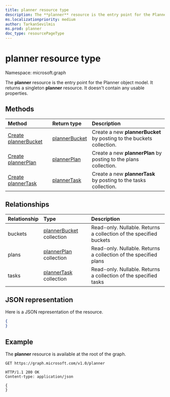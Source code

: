 ```yaml
---
title: planner resource type
description: The **planner** resource is the entry point for the Planner object model. It returns a singleton **planner** resource.  It doesn't contain any usable properties.
ms.localizationpriority: medium
author: TarkanSevilmis
ms.prod: planner
doc_type: resourcePageType
---
```


# planner resource type

Namespace: microsoft.graph

The **planner** resource is the entry point for the Planner object model. It returns a singleton **planner** resource.  It doesn't contain any usable properties.

## Methods

| Method                                                 | Return type                       | Description                                                          |
| :----------------------------------------------------- | :-------------------------------- | :------------------------------------------------------------------- |
| [Create plannerBucket](../api/planner-post-buckets.md) | [plannerBucket](plannerbucket.md) | Create a new **plannerBucket** by posting to the buckets collection. |
| [Create plannerPlan](../api/planner-post-plans.md)     | [plannerPlan](plannerplan.md)     | Create a new **plannerPlan** by posting to the plans collection.     |
| [Create plannerTask](../api/planner-post-tasks.md)     | [plannerTask](plannertask.md)     | Create a new **plannerTask** by posting to the tasks collection.     |

## Relationships

| Relationship | Type                                         | Description                                                        |
| :----------- | :------------------------------------------- | :----------------------------------------------------------------- |
| buckets      | [plannerBucket](plannerbucket.md) collection | Read-only. Nullable. Returns a collection of the specified buckets |
| plans        | [plannerPlan](plannerplan.md) collection     | Read-only. Nullable. Returns a collection of the specified plans   |
| tasks        | [plannerTask](plannertask.md) collection     | Read-only. Nullable. Returns a collection of the specified tasks   |

## JSON representation

Here is a JSON representation of the resource.

<!-- {
  "blockType": "resource",
  "baseType": "microsoft.graph.entity",
  "@odata.type": "microsoft.graph.planner"
}-->

```json
{
}
```

## Example

The **planner** resource is available at the root of the graph.

<!--{
  "blockType": "request"
}-->

```http
GET https://graph.microsoft.com/v1.0/planner
```

<!--{
  "blockType": "response",
  "truncated": true,
  "@odata.type": "microsoft.graph.planner"
}-->

```http
HTTP/1.1 200 OK
Content-type: application/json

{
}
```

<!-- uuid: 8fcb5dbc-d5aa-4681-8e31-b001d5168d79
2015-10-25 14:57:30 UTC -->

<!-- {
  "type": "#page.annotation",
  "description": "planner resource",
  "keywords": "",
  "section": "documentation",
  "tocPath": ""
}-->
